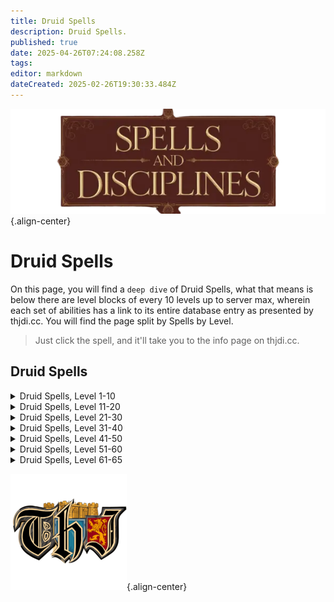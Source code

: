 ```yaml
---
title: Druid Spells
description: Druid Spells.
published: true
date: 2025-04-26T07:24:08.258Z
tags: 
editor: markdown
dateCreated: 2025-02-26T19:30:33.484Z
---
```


![spellsdisciplines.webp](/classes-and-abilities/spellsdisciplines.webp){.align-center}

# Druid Spells

On this page, you will find a `deep dive` of Druid Spells, what that means is below there are level blocks of every 10 levels up to server max, wherein each set of abilities has a link to its entire database entry as presented by thjdi.cc. You will find the page split by Spells by Level.

> Just click the spell, and it'll take you to the info page on thjdi.cc.

## Druid Spells
<details>
	<summary> Druid Spells, Level 1-10 </summary>

|Spell Name|Level|
|---|---|
|<a href="https://www.thjdi.cc/spell/93" target="_blank">Burst of Flame</a>|1|
|<a href="https://www.thjdi.cc/spell/237" target="_blank">Dance of the Fireflies</a>|1|
|<a href="https://www.thjdi.cc/spell/224" target="_blank">Endure Fire</a>|1|
|<a href="https://www.thjdi.cc/spell/239" target="_blank">Flame Lick</a>|1|
|<a href="https://www.thjdi.cc/spell/240" target="_blank">Lull Animal</a>|1|
|<a href="https://www.thjdi.cc/spell/200" target="_blank">Minor Healing</a>|1|
|<a href="https://www.thjdi.cc/spell/759" target="_blank">Mistwalker</a>|1|
|<a href="https://www.thjdi.cc/spell/241" target="_blank">Panic Animal</a>|1|
|<a href="https://www.thjdi.cc/spell/238" target="_blank">Sense Animals</a>|1|
|<a href="https://www.thjdi.cc/spell/26" target="_blank">Skin like Wood</a>|1|
|<a href="https://www.thjdi.cc/spell/242" target="_blank">Snare</a>|1|
|<a href="https://www.thjdi.cc/spell/2591" target="_blank">Tangling Weeds</a>|1|
|<a href="https://www.thjdi.cc/spell/249" target="_blank">Grasping Roots</a>|2|
|<a href="https://www.thjdi.cc/spell/248" target="_blank">Ward Summoned</a>|2|
|<a href="https://www.thjdi.cc/spell/92" target="_blank">Burst of Fire</a>|3|
|<a href="https://www.thjdi.cc/spell/253" target="_blank">Whirling Wind</a>|3|
|<a href="https://www.thjdi.cc/spell/247" target="_blank">Camouflage</a>|4|
|<a href="https://www.thjdi.cc/spell/213" target="_blank">Cure Disease</a>|4|
|<a href="https://www.thjdi.cc/spell/252" target="_blank">Invoke Lightning</a>|4|
|<a href="https://www.thjdi.cc/spell/203" target="_blank">Cure Poison</a>|5|
|<a href="https://www.thjdi.cc/spell/36" target="_blank">Gate</a>|5|
|<a href="https://www.thjdi.cc/spell/250" target="_blank">Harmony</a>|5|
|<a href="https://www.thjdi.cc/spell/86" target="_blank">Enduring Breath</a>|6|
|<a href="https://www.thjdi.cc/spell/254" target="_blank">Firefist</a>|6|
|<a href="https://www.thjdi.cc/spell/258" target="_blank">Treeform</a>|6|
|<a href="https://www.thjdi.cc/spell/256" target="_blank">Shield of Thistles</a>|7|
|<a href="https://www.thjdi.cc/spell/268" target="_blank">Strength of Earth</a>|7|
|<a href="https://www.thjdi.cc/spell/515" target="_blank">Thistlecoat</a>|7|
|<a href="https://www.thjdi.cc/spell/91" target="_blank">Ignite</a>|8|
|<a href="https://www.thjdi.cc/spell/255" target="_blank">Invisibility versus Animals</a>|8|
|<a href="https://www.thjdi.cc/spell/4056" target="_blank">Remove Minor Curse</a>|8|
|<a href="https://www.thjdi.cc/spell/225" target="_blank">Endure Cold</a>|9|
|<a href="https://www.thjdi.cc/spell/17" target="_blank">Light Healing</a>|9|
|<a href="https://www.thjdi.cc/spell/2511" target="_blank">Protection of Wood</a>|9|
|<a href="https://www.thjdi.cc/spell/257" target="_blank">Starshine</a>|9|
|<a href="https://www.thjdi.cc/spell/278" target="_blank">Spirit of Wolf</a>|10|
|<a href="https://www.thjdi.cc/spell/264" target="_blank">Stinging Swarm</a>|10|
|<a href="https://www.thjdi.cc/spell/211" target="_blank">Summon Drink</a>|10|

</details>

<details>
	<summary> Druid Spells, Level 11-20 </summary>

|Spell Name|Level|
|---|---|
|<a href="https://www.thjdi.cc/spell/234" target="_blank">Halo of Light</a>|11|
|<a href="https://www.thjdi.cc/spell/4261" target="_blank">Reebo's Lesser Augury</a>|11|
|<a href="https://www.thjdi.cc/spell/50" target="_blank">Summon Food</a>|11|
|<a href="https://www.thjdi.cc/spell/40971" target="_blank">Bind Affinity</a>|12|
|<a href="https://www.thjdi.cc/spell/35" target="_blank">Bind Affinity</a>|12|
|<a href="https://www.thjdi.cc/spell/262" target="_blank">Cascade of Hail</a>|12|
|<a href="https://www.thjdi.cc/spell/245" target="_blank">Befriend Animal</a>|13|
|<a href="https://www.thjdi.cc/spell/663" target="_blank">Expulse Summoned</a>|13|
|<a href="https://www.thjdi.cc/spell/80" target="_blank">See Invisible</a>|13|
|<a href="https://www.thjdi.cc/spell/261" target="_blank">Levitate</a>|14|
|<a href="https://www.thjdi.cc/spell/4285" target="_blank">Reebo's Lesser Cleansing</a>|14|
|<a href="https://www.thjdi.cc/spell/4273" target="_blank">Reebo's Lesser Exorcism</a>|14|
|<a href="https://www.thjdi.cc/spell/263" target="_blank">Skin like Rock</a>|14|
|<a href="https://www.thjdi.cc/spell/513" target="_blank">Calm Animal</a>|15|
|<a href="https://www.thjdi.cc/spell/530" target="_blank">Ring of Karana</a>|15|
|<a href="https://www.thjdi.cc/spell/2021" target="_blank">Ring of Surefall Glade</a>|15|
|<a href="https://www.thjdi.cc/spell/514" target="_blank">Terrorize Animal</a>|15|
|<a href="https://www.thjdi.cc/spell/419" target="_blank">Careless Lightning</a>|16|
|<a href="https://www.thjdi.cc/spell/520" target="_blank">Dizzying Wind</a>|16|
|<a href="https://www.thjdi.cc/spell/532" target="_blank">Ring of Butcher</a>|16|
|<a href="https://www.thjdi.cc/spell/516" target="_blank">Barbcoat</a>|17|
|<a href="https://www.thjdi.cc/spell/531" target="_blank">Ring of Commons</a>|17|
|<a href="https://www.thjdi.cc/spell/533" target="_blank">Ring of Toxxulia</a>|17|
|<a href="https://www.thjdi.cc/spell/273" target="_blank">Shield of Barbs</a>|17|
|<a href="https://www.thjdi.cc/spell/3583" target="_blank">Tiny Companion</a>|17|
|<a href="https://www.thjdi.cc/spell/48" target="_blank">Cancel Magic</a>|18|
|<a href="https://www.thjdi.cc/spell/139" target="_blank">Feral Spirit</a>|18|
|<a href="https://www.thjdi.cc/spell/2183" target="_blank">Lesser Succor</a>|18|
|<a href="https://www.thjdi.cc/spell/2417" target="_blank">Ring of Grimling</a>|18|
|<a href="https://www.thjdi.cc/spell/34" target="_blank">Superior Camouflage</a>|18|
|<a href="https://www.thjdi.cc/spell/226" target="_blank">Endure Disease</a>|19|
|<a href="https://www.thjdi.cc/spell/227" target="_blank">Endure Poison</a>|19|
|<a href="https://www.thjdi.cc/spell/12" target="_blank">Healing</a>|19|
|<a href="https://www.thjdi.cc/spell/2512" target="_blank">Protection of Rock</a>|19|
|<a href="https://www.thjdi.cc/spell/2433" target="_blank">Ring of the Nexus</a>|19|
|<a href="https://www.thjdi.cc/spell/9957" target="_blank">Circle of Blightfire Moors</a>|20|
|<a href="https://www.thjdi.cc/spell/27779" target="_blank">Primary Anchor Ring</a>|20|
|<a href="https://www.thjdi.cc/spell/60" target="_blank">Resist Fire</a>|20|
|<a href="https://www.thjdi.cc/spell/9958" target="_blank">Ring of Blightfire Moors</a>|20|
|<a href="https://www.thjdi.cc/spell/535" target="_blank">Ring of Ro</a>|20|
|<a href="https://www.thjdi.cc/spell/3794" target="_blank">Ring of Stonebrunt</a>|20|
|<a href="https://www.thjdi.cc/spell/27782" target="_blank">Secondary Anchor Ring</a>|20|
|<a href="https://www.thjdi.cc/spell/425" target="_blank">Wolf Form</a>|20|
|<a href="https://www.thjdi.cc/spell/9956" target="_blank">Zephyr: Blightfire Moors</a>|20|

</details>

<details>
	<summary> Druid Spells, Level 21-30 </summary>

|Spell Name|Level|
|---|---|
|<a href="https://www.thjdi.cc/spell/76" target="_blank">Ensnaring Roots</a>|21|
|<a href="https://www.thjdi.cc/spell/4262" target="_blank">Reebo's Augury</a>|21|
|<a href="https://www.thjdi.cc/spell/537" target="_blank">Ring of Steamfont</a>|21|
|<a href="https://www.thjdi.cc/spell/220" target="_blank">Spirit of Cheetah</a>|21|
|<a href="https://www.thjdi.cc/spell/405" target="_blank">Tremor</a>|21|
|<a href="https://www.thjdi.cc/spell/27" target="_blank">Pogonip</a>|22|
|<a href="https://www.thjdi.cc/spell/536" target="_blank">Ring of Feerrott</a>|22|
|<a href="https://www.thjdi.cc/spell/534" target="_blank">Ring of Lavastorm</a>|22|
|<a href="https://www.thjdi.cc/spell/143" target="_blank">Sunbeam</a>|22|
|<a href="https://www.thjdi.cc/spell/260" target="_blank">Charm Animals</a>|23|
|<a href="https://www.thjdi.cc/spell/115" target="_blank">Dismiss Summoned</a>|23|
|<a href="https://www.thjdi.cc/spell/4057" target="_blank">Remove Lesser Curse</a>|23|
|<a href="https://www.thjdi.cc/spell/2422" target="_blank">Ring of Twilight</a>|23|
|<a href="https://www.thjdi.cc/spell/99" target="_blank">Creeping Crud</a>|24|
|<a href="https://www.thjdi.cc/spell/4286" target="_blank">Reebo's Cleansing</a>|24|
|<a href="https://www.thjdi.cc/spell/4274" target="_blank">Reebo's Exorcism</a>|24|
|<a href="https://www.thjdi.cc/spell/1326" target="_blank">Ring of the Combines</a>|24|
|<a href="https://www.thjdi.cc/spell/421" target="_blank">Skin like Steel</a>|24|
|<a href="https://www.thjdi.cc/spell/553" target="_blank">Circle of Butcher</a>|25|
|<a href="https://www.thjdi.cc/spell/550" target="_blank">Circle of Karana</a>|25|
|<a href="https://www.thjdi.cc/spell/552" target="_blank">Circle of Toxxulia</a>|25|
|<a href="https://www.thjdi.cc/spell/78" target="_blank">Immolate</a>|25|
|<a href="https://www.thjdi.cc/spell/3182" target="_blank">Ring of Knowledge</a>|25|
|<a href="https://www.thjdi.cc/spell/538" target="_blank">Ring of Misty</a>|25|
|<a href="https://www.thjdi.cc/spell/2020" target="_blank">Circle of Surefall Glade</a>|26|
|<a href="https://www.thjdi.cc/spell/2432" target="_blank">Circle of the Nexus</a>|26|
|<a href="https://www.thjdi.cc/spell/512" target="_blank">Ensnare</a>|26|
|<a href="https://www.thjdi.cc/spell/424" target="_blank">Scale of Wolf</a>|26|
|<a href="https://www.thjdi.cc/spell/607" target="_blank">Succor: East</a>|26|
|<a href="https://www.thjdi.cc/spell/517" target="_blank">Bramblecoat</a>|27|
|<a href="https://www.thjdi.cc/spell/551" target="_blank">Circle of Commons</a>|27|
|<a href="https://www.thjdi.cc/spell/2513" target="_blank">Protection of Steel</a>|27|
|<a href="https://www.thjdi.cc/spell/129" target="_blank">Shield of Brambles</a>|27|
|<a href="https://www.thjdi.cc/spell/753" target="_blank">Beguile Plants</a>|28|
|<a href="https://www.thjdi.cc/spell/3792" target="_blank">Circle of Stonebrunt</a>|28|
|<a href="https://www.thjdi.cc/spell/217" target="_blank">Combust</a>|28|
|<a href="https://www.thjdi.cc/spell/96" target="_blank">Counteract Disease</a>|28|
|<a href="https://www.thjdi.cc/spell/95" target="_blank">Counteract Poison</a>|28|
|<a href="https://www.thjdi.cc/spell/2419" target="_blank">Circle of Grimling</a>|29|
|<a href="https://www.thjdi.cc/spell/15" target="_blank">Greater Healing</a>|29|
|<a href="https://www.thjdi.cc/spell/3601" target="_blank">Harmony of Nature</a>|29|
|<a href="https://www.thjdi.cc/spell/1888" target="_blank">Imbue Emerald</a>|29|
|<a href="https://www.thjdi.cc/spell/1800" target="_blank">Imbue Plains Pebble</a>|29|
|<a href="https://www.thjdi.cc/spell/3998" target="_blank">Mass Imbue Emerald</a>|29|
|<a href="https://www.thjdi.cc/spell/4004" target="_blank">Mass Imbue Plains Pebble</a>|29|
|<a href="https://www.thjdi.cc/spell/2427" target="_blank">Ring of Dawnshroud</a>|29|
|<a href="https://www.thjdi.cc/spell/554" target="_blank">Circle of Lavastorm</a>|30|
|<a href="https://www.thjdi.cc/spell/1439" target="_blank">Fury of Air</a>|30|
|<a href="https://www.thjdi.cc/spell/426" target="_blank">Greater Wolf Form</a>|30|
|<a href="https://www.thjdi.cc/spell/61" target="_blank">Resist Cold</a>|30|
|<a href="https://www.thjdi.cc/spell/4054" target="_blank">Spirit of the Shrew</a>|30|

</details>

<details>
	<summary> Druid Spells, Level 31-40 </summary>

|Spell Name|Level|
|---|---|
|<a href="https://www.thjdi.cc/spell/557" target="_blank">Circle of Steamfont</a>|31|
|<a href="https://www.thjdi.cc/spell/406" target="_blank">Earthquake</a>|31|
|<a href="https://www.thjdi.cc/spell/418" target="_blank">Lightning Strike</a>|31|
|<a href="https://www.thjdi.cc/spell/4263" target="_blank">Reebo's Greater Augury</a>|31|
|<a href="https://www.thjdi.cc/spell/1433" target="_blank">Ring of Iceclad</a>|31|
|<a href="https://www.thjdi.cc/spell/556" target="_blank">Circle of Feerrott</a>|32|
|<a href="https://www.thjdi.cc/spell/1434" target="_blank">Circle of Iceclad</a>|32|
|<a href="https://www.thjdi.cc/spell/555" target="_blank">Circle of Ro</a>|32|
|<a href="https://www.thjdi.cc/spell/259" target="_blank">Drones of Doom</a>|32|
|<a href="https://www.thjdi.cc/spell/608" target="_blank">Succor: Butcher</a>|32|
|<a href="https://www.thjdi.cc/spell/25898" target="_blank">Zephyr: Nexus</a>|32|
|<a href="https://www.thjdi.cc/spell/25904" target="_blank">Zephyr: Toxxulia</a>|32|
|<a href="https://www.thjdi.cc/spell/141" target="_blank">Beguile Animals</a>|33|
|<a href="https://www.thjdi.cc/spell/1517" target="_blank">Circle of the Combines</a>|33|
|<a href="https://www.thjdi.cc/spell/2424" target="_blank">Circle of Twilight</a>|33|
|<a href="https://www.thjdi.cc/spell/664" target="_blank">Expel Summoned</a>|33|
|<a href="https://www.thjdi.cc/spell/2029" target="_blank">Ring of Great Divide</a>|33|
|<a href="https://www.thjdi.cc/spell/25689" target="_blank">Zephyr: Butcherblock</a>|33|
|<a href="https://www.thjdi.cc/spell/25698" target="_blank">Zephyr: Iceclad</a>|33|
|<a href="https://www.thjdi.cc/spell/228" target="_blank">Endure Magic</a>|34|
|<a href="https://www.thjdi.cc/spell/4287" target="_blank">Reebo's Greater Cleansing</a>|34|
|<a href="https://www.thjdi.cc/spell/4275" target="_blank">Reebo's Greater Exorcism</a>|34|
|<a href="https://www.thjdi.cc/spell/144" target="_blank">Regeneration</a>|34|
|<a href="https://www.thjdi.cc/spell/429" target="_blank">Strength of Stone</a>|34|
|<a href="https://www.thjdi.cc/spell/25899" target="_blank">Zephyr: Karana</a>|34|
|<a href="https://www.thjdi.cc/spell/4055" target="_blank">Pack Shrew</a>|35|
|<a href="https://www.thjdi.cc/spell/169" target="_blank">Pack Spirit</a>|35|
|<a href="https://www.thjdi.cc/spell/27781" target="_blank">Primary Anchor Circle</a>|35|
|<a href="https://www.thjdi.cc/spell/27784" target="_blank">Secondary Anchor Circle</a>|35|
|<a href="https://www.thjdi.cc/spell/428" target="_blank">Share Wolf Form</a>|35|
|<a href="https://www.thjdi.cc/spell/25690" target="_blank">Zephyr: Commonlands</a>|35|
|<a href="https://www.thjdi.cc/spell/25903" target="_blank">Zephyr: Stonebrunt</a>|35|
|<a href="https://www.thjdi.cc/spell/25900" target="_blank">Zephyr: Surefall Glade</a>|35|
|<a href="https://www.thjdi.cc/spell/558" target="_blank">Circle of Misty</a>|36|
|<a href="https://www.thjdi.cc/spell/490" target="_blank">Enveloping Roots</a>|36|
|<a href="https://www.thjdi.cc/spell/2030" target="_blank">Ring of Wakening Lands</a>|36|
|<a href="https://www.thjdi.cc/spell/422" target="_blank">Skin like Diamond</a>|36|
|<a href="https://www.thjdi.cc/spell/3580" target="_blank">Spirit of Ash</a>|36|
|<a href="https://www.thjdi.cc/spell/28" target="_blank">Avalanche</a>|37|
|<a href="https://www.thjdi.cc/spell/2429" target="_blank">Circle of Dawnshroud</a>|37|
|<a href="https://www.thjdi.cc/spell/1437" target="_blank">Ro's Fiery Sundering</a>|37|
|<a href="https://www.thjdi.cc/spell/432" target="_blank">Shield of Spikes</a>|37|
|<a href="https://www.thjdi.cc/spell/518" target="_blank">Spikecoat</a>|37|
|<a href="https://www.thjdi.cc/spell/1737" target="_blank">Wind of the South</a>|37|
|<a href="https://www.thjdi.cc/spell/1438" target="_blank">Circle of Great Divide</a>|38|
|<a href="https://www.thjdi.cc/spell/3184" target="_blank">Circle of Knowledge</a>|38|
|<a href="https://www.thjdi.cc/spell/57" target="_blank">Firestrike</a>|38|
|<a href="https://www.thjdi.cc/spell/2946" target="_blank">Remove Curse</a>|38|
|<a href="https://www.thjdi.cc/spell/609" target="_blank">Succor: Ro</a>|38|
|<a href="https://www.thjdi.cc/spell/25697" target="_blank">Zephyr: Grimling</a>|38|
|<a href="https://www.thjdi.cc/spell/6873" target="_blank">Nature's Renewal</a>|39|
|<a href="https://www.thjdi.cc/spell/137" target="_blank">Pack Regeneration</a>|39|
|<a href="https://www.thjdi.cc/spell/2514" target="_blank">Protection of Diamond</a>|39|
|<a href="https://www.thjdi.cc/spell/2031" target="_blank">Ring of Cobalt Scar</a>|39|
|<a href="https://www.thjdi.cc/spell/1736" target="_blank">Wind of the North</a>|39|
|<a href="https://www.thjdi.cc/spell/25695" target="_blank">Zephyr: Feerrott</a>|39|
|<a href="https://www.thjdi.cc/spell/25902" target="_blank">Zephyr: Steamfont</a>|39|
|<a href="https://www.thjdi.cc/spell/1398" target="_blank">Circle of Wakening Lands</a>|40|
|<a href="https://www.thjdi.cc/spell/665" target="_blank">Drifting Death</a>|40|
|<a href="https://www.thjdi.cc/spell/427" target="_blank">Form of the Great Wolf</a>|40|
|<a href="https://www.thjdi.cc/spell/27757" target="_blank">Primary Anchor Push</a>|40|
|<a href="https://www.thjdi.cc/spell/27758" target="_blank">Secondary Anchor Push</a>|40|
|<a href="https://www.thjdi.cc/spell/25694" target="_blank">Zephyr: Combines</a>|40|
|<a href="https://www.thjdi.cc/spell/27780" target="_blank">Zephyr: Primary Anchor</a>|40|
|<a href="https://www.thjdi.cc/spell/25901" target="_blank">Zephyr: Ro</a>|40|
|<a href="https://www.thjdi.cc/spell/27783" target="_blank">Zephyr: Secondary Anchor</a>|40|

</details>

<details>
	<summary> Druid Spells, Level 41-50 </summary>

|Spell Name|Level|
|---|---|
|<a href="https://www.thjdi.cc/spell/140" target="_blank">Savage Spirit</a>|41|
|<a href="https://www.thjdi.cc/spell/610" target="_blank">Succor: Lavastorm</a>|41|
|<a href="https://www.thjdi.cc/spell/1285" target="_blank">Summon Companion</a>|41|
|<a href="https://www.thjdi.cc/spell/25905" target="_blank">Zephyr: Twilight</a>|41|
|<a href="https://www.thjdi.cc/spell/145" target="_blank">Chloroplast</a>|42|
|<a href="https://www.thjdi.cc/spell/1440" target="_blank">Circle of Cobalt Scar</a>|42|
|<a href="https://www.thjdi.cc/spell/1436" target="_blank">Fixation of Ro</a>|42|
|<a href="https://www.thjdi.cc/spell/25696" target="_blank">Zephyr: Great Divide</a>|42|
|<a href="https://www.thjdi.cc/spell/142" target="_blank">Allure of the Wild</a>|43|
|<a href="https://www.thjdi.cc/spell/116" target="_blank">Banish Summoned</a>|43|
|<a href="https://www.thjdi.cc/spell/1740" target="_blank">Dustdevil</a>|43|
|<a href="https://www.thjdi.cc/spell/49" target="_blank">Nullify Magic</a>|43|
|<a href="https://www.thjdi.cc/spell/25906" target="_blank">Zephyr: Wakening Lands</a>|43|
|<a href="https://www.thjdi.cc/spell/3834" target="_blank">Healing Water</a>|44|
|<a href="https://www.thjdi.cc/spell/63" target="_blank">Resist Disease</a>|44|
|<a href="https://www.thjdi.cc/spell/62" target="_blank">Resist Poison</a>|44|
|<a href="https://www.thjdi.cc/spell/430" target="_blank">Storm Strength</a>|44|
|<a href="https://www.thjdi.cc/spell/25693" target="_blank">Zephyr: Cobalt Scar</a>|44|
|<a href="https://www.thjdi.cc/spell/77" target="_blank">Engulfing Roots</a>|45|
|<a href="https://www.thjdi.cc/spell/138" target="_blank">Pack Chloroplast</a>|45|
|<a href="https://www.thjdi.cc/spell/3579" target="_blank">Share Form of the Great Wolf</a>|45|
|<a href="https://www.thjdi.cc/spell/25699" target="_blank">Zephyr: Misty</a>|45|
|<a href="https://www.thjdi.cc/spell/420" target="_blank">Lightning Blast</a>|46|
|<a href="https://www.thjdi.cc/spell/423" target="_blank">Skin like Nature</a>|46|
|<a href="https://www.thjdi.cc/spell/611" target="_blank">Succor: North</a>|46|
|<a href="https://www.thjdi.cc/spell/24773" target="_blank">Zephyr: Knowledge</a>|46|
|<a href="https://www.thjdi.cc/spell/29" target="_blank">Ice</a>|47|
|<a href="https://www.thjdi.cc/spell/356" target="_blank">Shield of Thorns</a>|47|
|<a href="https://www.thjdi.cc/spell/519" target="_blank">Thorncoat</a>|47|
|<a href="https://www.thjdi.cc/spell/433" target="_blank">Fire</a>|48|
|<a href="https://www.thjdi.cc/spell/1435" target="_blank">Improved Superior Camouflage</a>|48|
|<a href="https://www.thjdi.cc/spell/36852" target="_blank">People of the Forest</a>|48|
|<a href="https://www.thjdi.cc/spell/671" target="_blank">Starfire</a>|48|
|<a href="https://www.thjdi.cc/spell/1542" target="_blank">Upheaval</a>|48|
|<a href="https://www.thjdi.cc/spell/6876" target="_blank">Forest's Renewal</a>|49|
|<a href="https://www.thjdi.cc/spell/1727" target="_blank">Legacy of Spike</a>|49|
|<a href="https://www.thjdi.cc/spell/2515" target="_blank">Protection of Nature</a>|49|
|<a href="https://www.thjdi.cc/spell/64" target="_blank">Resist Magic</a>|49|
|<a href="https://www.thjdi.cc/spell/4104" target="_blank">Vengeance of the Wild</a>|49|
|<a href="https://www.thjdi.cc/spell/2881" target="_blank">Everlasting Breath</a>|50|
|<a href="https://www.thjdi.cc/spell/2894" target="_blank">Levitation</a>|50|
|<a href="https://www.thjdi.cc/spell/5571" target="_blank">Tangle</a>|50|

</details>

<details>
	<summary> Druid Spells, Level 51-60 </summary>

|Spell Name|Level|
|---|---|
|<a href="https://www.thjdi.cc/spell/1551" target="_blank">Circle of Winter</a>|51|
|<a href="https://www.thjdi.cc/spell/16228" target="_blank">Focus of Arcanum</a>|51|
|<a href="https://www.thjdi.cc/spell/1685" target="_blank">Muzzle of Mardu</a>|51|
|<a href="https://www.thjdi.cc/spell/1550" target="_blank">Repulse Animal</a>|51|
|<a href="https://www.thjdi.cc/spell/9" target="_blank">Superior Healing</a>|51|
|<a href="https://www.thjdi.cc/spell/1600" target="_blank">Breath of Ro</a>|52|
|<a href="https://www.thjdi.cc/spell/1553" target="_blank">Call of Karana</a>|52|
|<a href="https://www.thjdi.cc/spell/8965" target="_blank">Circle of Arcstone</a>|52|
|<a href="https://www.thjdi.cc/spell/1552" target="_blank">Circle of Summer</a>|52|
|<a href="https://www.thjdi.cc/spell/8235" target="_blank">Circle of Undershore</a>|52|
|<a href="https://www.thjdi.cc/spell/1566" target="_blank">Egress</a>|52|
|<a href="https://www.thjdi.cc/spell/4058" target="_blank">Feral Pack</a>|52|
|<a href="https://www.thjdi.cc/spell/2516" target="_blank">Foliage Shield</a>|52|
|<a href="https://www.thjdi.cc/spell/3693" target="_blank">Pure Blood</a>|52|
|<a href="https://www.thjdi.cc/spell/8967" target="_blank">Ring of Arcstone</a>|52|
|<a href="https://www.thjdi.cc/spell/5733" target="_blank">Ring of Barindu</a>|52|
|<a href="https://www.thjdi.cc/spell/4967" target="_blank">Ring of Natimbi</a>|52|
|<a href="https://www.thjdi.cc/spell/8237" target="_blank">Ring of Undershore</a>|52|
|<a href="https://www.thjdi.cc/spell/24771" target="_blank">Zephyr: Lavastorm</a>|52|
|<a href="https://www.thjdi.cc/spell/24775" target="_blank">Zephyr: Undershore</a>|52|
|<a href="https://www.thjdi.cc/spell/1555" target="_blank">Glamour of Tunare</a>|53|
|<a href="https://www.thjdi.cc/spell/6185" target="_blank">Ring of Bloodfields</a>|53|
|<a href="https://www.thjdi.cc/spell/1554" target="_blank">Spirit of Scale</a>|53|
|<a href="https://www.thjdi.cc/spell/1601" target="_blank">Winged Death</a>|53|
|<a href="https://www.thjdi.cc/spell/1602" target="_blank">Blizzard</a>|54|
|<a href="https://www.thjdi.cc/spell/4966" target="_blank">Circle of Natimbi</a>|54|
|<a href="https://www.thjdi.cc/spell/21400" target="_blank">Eradicate Curse</a>|54|
|<a href="https://www.thjdi.cc/spell/1562" target="_blank">Form of the Howler</a>|54|
|<a href="https://www.thjdi.cc/spell/1568" target="_blank">Regrowth</a>|54|
|<a href="https://www.thjdi.cc/spell/2880" target="_blank">Remove Greater Curse</a>|54|
|<a href="https://www.thjdi.cc/spell/11982" target="_blank">Ring of Buried Sea</a>|54|
|<a href="https://www.thjdi.cc/spell/1603" target="_blank">Scoriae</a>|54|
|<a href="https://www.thjdi.cc/spell/2517" target="_blank">Spirit of Eagle</a>|54|
|<a href="https://www.thjdi.cc/spell/1526" target="_blank">Annul Magic</a>|55|
|<a href="https://www.thjdi.cc/spell/8929" target="_blank">Aura of the Grove</a>|55|
|<a href="https://www.thjdi.cc/spell/1290" target="_blank">Chloroblast</a>|55|
|<a href="https://www.thjdi.cc/spell/5731" target="_blank">Circle of Barindu</a>|55|
|<a href="https://www.thjdi.cc/spell/6184" target="_blank">Circle of Bloodfields</a>|55|
|<a href="https://www.thjdi.cc/spell/1529" target="_blank">Exile Summoned</a>|55|
|<a href="https://www.thjdi.cc/spell/1605" target="_blank">Frost</a>|55|
|<a href="https://www.thjdi.cc/spell/1557" target="_blank">Girdle of Karana</a>|55|
|<a href="https://www.thjdi.cc/spell/1475" target="_blank">Nature Walker's Behest</a>|55|
|<a href="https://www.thjdi.cc/spell/1556" target="_blank">Tunare's Request</a>|55|
|<a href="https://www.thjdi.cc/spell/4105" target="_blank">Vengeance of Nature</a>|55|
|<a href="https://www.thjdi.cc/spell/1558" target="_blank">Bladecoat</a>|56|
|<a href="https://www.thjdi.cc/spell/1604" target="_blank">Breath of Karana</a>|56|
|<a href="https://www.thjdi.cc/spell/1719" target="_blank">Engorging Roots</a>|56|
|<a href="https://www.thjdi.cc/spell/2518" target="_blank">Ro's Smoldering Disjunction</a>|56|
|<a href="https://www.thjdi.cc/spell/1725" target="_blank">Wake of Karana</a>|56|
|<a href="https://www.thjdi.cc/spell/24776" target="_blank">Zephyr: Arcstone</a>|56|
|<a href="https://www.thjdi.cc/spell/25700" target="_blank">Zephyr: Natimbi</a>|56|
|<a href="https://www.thjdi.cc/spell/1767" target="_blank">Bonds of Tunare</a>|57|
|<a href="https://www.thjdi.cc/spell/6998" target="_blank">Instinctual Fear</a>|57|
|<a href="https://www.thjdi.cc/spell/1559" target="_blank">Natureskin</a>|57|
|<a href="https://www.thjdi.cc/spell/1567" target="_blank">Succor</a>|57|
|<a href="https://www.thjdi.cc/spell/25691" target="_blank">Zephyr: Barindu</a>|57|
|<a href="https://www.thjdi.cc/spell/25692" target="_blank">Zephyr: Bloodfields</a>|57|
|<a href="https://www.thjdi.cc/spell/24772" target="_blank">Zephyr: Dawnshroud</a>|57|
|<a href="https://www.thjdi.cc/spell/2519" target="_blank">Circle of Seasons</a>|58|
|<a href="https://www.thjdi.cc/spell/21399" target="_blank">Eradicate Disease</a>|58|
|<a href="https://www.thjdi.cc/spell/21398" target="_blank">Eradicate Poison</a>|58|
|<a href="https://www.thjdi.cc/spell/1606" target="_blank">Fist of Karana</a>|58|
|<a href="https://www.thjdi.cc/spell/1569" target="_blank">Regrowth of the Grove</a>|58|
|<a href="https://www.thjdi.cc/spell/1560" target="_blank">Shield of Blades</a>|58|
|<a href="https://www.thjdi.cc/spell/2179" target="_blank">Tunare's Renewal</a>|58|
|<a href="https://www.thjdi.cc/spell/11981" target="_blank">Circle of Buried Sea</a>|59|
|<a href="https://www.thjdi.cc/spell/4589" target="_blank">Incarnate Anew</a>|59|
|<a href="https://www.thjdi.cc/spell/1561" target="_blank">Legacy of Thorn</a>|59|
|<a href="https://www.thjdi.cc/spell/2188" target="_blank">Protection of the Cabbage</a>|59|
|<a href="https://www.thjdi.cc/spell/1564" target="_blank">Spirit of Oak</a>|59|
|<a href="https://www.thjdi.cc/spell/1607" target="_blank">Wildfire</a>|59|
|<a href="https://www.thjdi.cc/spell/2125" target="_blank">Ancient: Legacy of Blades</a>|60|
|<a href="https://www.thjdi.cc/spell/2126" target="_blank">Ancient: Starfire of Ro</a>|60|
|<a href="https://www.thjdi.cc/spell/1531" target="_blank">Banishment</a>|60|
|<a href="https://www.thjdi.cc/spell/9954" target="_blank">Circle of The Steppes</a>|60|
|<a href="https://www.thjdi.cc/spell/1608" target="_blank">Entrapping Roots</a>|60|
|<a href="https://www.thjdi.cc/spell/1563" target="_blank">Form of the Hunter</a>|60|
|<a href="https://www.thjdi.cc/spell/1565" target="_blank">Mask of the Hunter</a>|60|
|<a href="https://www.thjdi.cc/spell/2887" target="_blank">Mask of the Stalker</a>|60|
|<a href="https://www.thjdi.cc/spell/2877" target="_blank">Moonfire</a>|60|
|<a href="https://www.thjdi.cc/spell/2520" target="_blank">Nature's Recovery</a>|60|
|<a href="https://www.thjdi.cc/spell/1291" target="_blank">Nature's Touch</a>|60|
|<a href="https://www.thjdi.cc/spell/1442" target="_blank">Protection of the Glades</a>|60|
|<a href="https://www.thjdi.cc/spell/9955" target="_blank">Ring of The Steppes</a>|60|
|<a href="https://www.thjdi.cc/spell/41188" target="_blank">Teleport Guild Hall Anchor</a>|60|
|<a href="https://www.thjdi.cc/spell/33099" target="_blank">Teleport Guild Hall Anchor</a>|60|
|<a href="https://www.thjdi.cc/spell/9953" target="_blank">Zephyr: The Steppes</a>|60|

</details>

<details>
	<summary> Druid Spells, Level 61-65 </summary>

|Spell Name|Level|
|---|---|
|<a href="https://www.thjdi.cc/spell/3473" target="_blank">Catastrophe</a>|61|
|<a href="https://www.thjdi.cc/spell/3192" target="_blank">Earthen Roots</a>|61|
|<a href="https://www.thjdi.cc/spell/5572" target="_blank">Entangle</a>|61|
|<a href="https://www.thjdi.cc/spell/3435" target="_blank">Hand of Ro</a>|61|
|<a href="https://www.thjdi.cc/spell/6999" target="_blank">Instinctual Panic</a>|61|
|<a href="https://www.thjdi.cc/spell/6733" target="_blank">Mire Thorns</a>|61|
|<a href="https://www.thjdi.cc/spell/3433" target="_blank">Replenishment</a>|61|
|<a href="https://www.thjdi.cc/spell/3434" target="_blank">Storm's Fury</a>|61|
|<a href="https://www.thjdi.cc/spell/3436" target="_blank">Winter's Storm</a>|61|
|<a href="https://www.thjdi.cc/spell/3185" target="_blank">Flight of Eagles</a>|62|
|<a href="https://www.thjdi.cc/spell/3346" target="_blank">Imbue Storm</a>|62|
|<a href="https://www.thjdi.cc/spell/3437" target="_blank">Immolation of Ro</a>|62|
|<a href="https://www.thjdi.cc/spell/3438" target="_blank">Karana's Rage</a>|62|
|<a href="https://www.thjdi.cc/spell/3439" target="_blank">Nature's Might</a>|62|
|<a href="https://www.thjdi.cc/spell/6180" target="_blank">Ring of Slaughter</a>|62|
|<a href="https://www.thjdi.cc/spell/3440" target="_blank">Ro's Illumination</a>|62|
|<a href="https://www.thjdi.cc/spell/3441" target="_blank">Blessing of Replenishment</a>|63|
|<a href="https://www.thjdi.cc/spell/3445" target="_blank">Command of Tunare</a>|63|
|<a href="https://www.thjdi.cc/spell/3442" target="_blank">E`ci's Frosty Breath</a>|63|
|<a href="https://www.thjdi.cc/spell/3443" target="_blank">Nature's Infusion</a>|63|
|<a href="https://www.thjdi.cc/spell/3234" target="_blank">Protection of the Nine</a>|63|
|<a href="https://www.thjdi.cc/spell/3448" target="_blank">Shield of Bracken</a>|63|
|<a href="https://www.thjdi.cc/spell/3446" target="_blank">Swarming Death</a>|63|
|<a href="https://www.thjdi.cc/spell/3450" target="_blank">Brackencoat</a>|64|
|<a href="https://www.thjdi.cc/spell/6179" target="_blank">Circle of Slaughter</a>|64|
|<a href="https://www.thjdi.cc/spell/3232" target="_blank">Karana's Renewal</a>|64|
|<a href="https://www.thjdi.cc/spell/3444" target="_blank">Protection of Seasons</a>|64|
|<a href="https://www.thjdi.cc/spell/3447" target="_blank">Savage Roots</a>|64|
|<a href="https://www.thjdi.cc/spell/3449" target="_blank">Summer's Flame</a>|64|
|<a href="https://www.thjdi.cc/spell/4106" target="_blank">Vengeance of Tunare</a>|64|
|<a href="https://www.thjdi.cc/spell/11980" target="_blank">Zephyr: Buried Sea</a>|64|
|<a href="https://www.thjdi.cc/spell/4974" target="_blank">Ancient: Chaos Frost</a>|65|
|<a href="https://www.thjdi.cc/spell/3451" target="_blank">Blessing of the Nine</a>|65|
|<a href="https://www.thjdi.cc/spell/3238" target="_blank">Destroy Summoned</a>|65|
|<a href="https://www.thjdi.cc/spell/3295" target="_blank">Legacy of Bracken</a>|65|
|<a href="https://www.thjdi.cc/spell/3453" target="_blank">Mask of the Forest</a>|65|
|<a href="https://www.thjdi.cc/spell/8008" target="_blank">Skin of the Reptile</a>|65|
|<a href="https://www.thjdi.cc/spell/4885" target="_blank">Sylvan Embers</a>|65|
|<a href="https://www.thjdi.cc/spell/4884" target="_blank">Sylvan Fire</a>|65|
|<a href="https://www.thjdi.cc/spell/4883" target="_blank">Sylvan Infusion</a>|65|
|<a href="https://www.thjdi.cc/spell/3452" target="_blank">Winter's Frost</a>|65|

</details>

![pagebreak3.webp](/pagebreak3.webp){.align-center}